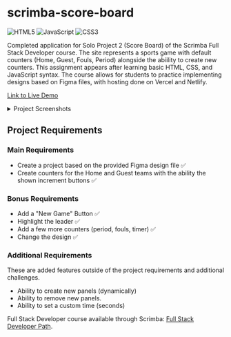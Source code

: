 # scrimba-score-board
![HTML5](https://img.shields.io/badge/html5-%23E34F26.svg?style=for-the-badge&logo=html5&logoColor=white) ![JavaScript](https://img.shields.io/badge/javascript-%23323330.svg?style=for-the-badge&logo=javascript&logoColor=%23F7DF1E) ![CSS3](https://img.shields.io/badge/css3-%231572B6.svg?style=for-the-badge&logo=css3&logoColor=white)

Completed application for Solo Project 2 (Score Board) of the Scrimba Full Stack Developer course. The site represents a sports game with default counters (Home, Guest, Fouls, Period) alongside the abiility to create new counters. This assignment appears after learning basic HTML, CSS, and JavaScript syntax. The course allows for students to practice implementing designs based on Figma files, with hosting done on Vercel and Netlify.

[Link to Live Demo](https://scrimba-fs-score-board.netlify.app/)

<details>
  <summary>Project Screenshots</summary>
  
  ![App Screenshot](screenshots/project_preview.png)
</details>

## Project Requirements
### Main Requirements
- Create a project based on the provided Figma design file ✅
- Create counters for the Home and Guest teams with the ability the shown increment buttons ✅
### Bonus Requirements
- Add a "New Game" Button ✅
- Highlight the leader ✅
- Add a few more counters (period, fouls, timer) ✅
- Change the design ✅
### Additional Requirements
These are added features outside of the project requirements and additional challenges.
- Ability to create new panels (dynamically)
- Ability to remove new panels.
- Ability to set a custom time (seconds)

Full Stack Developer course available through Scrimba: [Full Stack Developer Path](https://scrimba.com/fullstack-path-c0fullstack).




